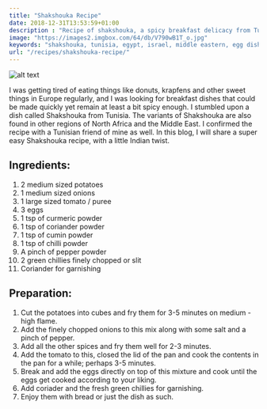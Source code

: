 ```yaml
---
title: "Shakshouka Recipe"
date: 2018-12-31T13:53:59+01:00
description : "Recipe of shakshouka, a spicy breakfast delicacy from Tunisia and other parts of Middle East and Northern Africa."
image: "https://images2.imgbox.com/64/db/V790wB1T_o.jpg"
keywords: "shakshouka, tunisia, egypt, israel, middle eastern, egg dish"
url: "/recipes/shakshouka-recipe/"
---
```


![alt text](https://images2.imgbox.com/64/db/V790wB1T_o.jpg "Shakshouka")

I was getting tired of eating things like donuts, krapfens and other sweet things in Europe regularly, and I was looking for breakfast dishes that could be made quickly yet remain at least a bit spicy enough. I stumbled upon a dish called Shakshouka from Tunisia. The variants of Shakshouka are also found in other regions of North Africa and the Middle East. I confirmed the recipe with a Tunisian friend of mine as well. In this blog, I will share a super easy Shakshouka recipe, with a little Indian twist.

## Ingredients:

1. 2 medium sized potatoes
2. 1 medium sized onions
3. 1 large sized tomato / puree
4. 3 eggs
5. 1 tsp of curmeric powder
6. 1 tsp of coriander powder
7. 1 tsp of cumin powder
8. 1 tsp of chilli powder
9. A pinch of pepper powder
10. 2 green chillies finely chopped or slit
11. Coriander for garnishing

## Preparation:

1. Cut the potatoes into cubes and fry them for 3-5 minutes on medium - high flame.
2. Add the finely chopped onions to this mix along with some salt and a pinch of pepper.
3. Add all the other spices and fry them well for 2-3 minutes.
4. Add the tomato to this, closed the lid of the pan and cook the contents in the pan for a while; perhaps 3-5 minutes.
5. Break and add the eggs directly on top of this mixture and cook until the eggs get cooked according to your liking.
6. Add coriader and the fresh green chillies for garnishing.
7. Enjoy them with bread or just the dish as such.